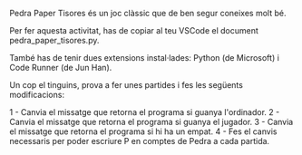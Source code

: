 Pedra Paper Tisores és un joc clàssic que de ben segur coneixes molt bé. 

Per fer aquesta activitat, has de copiar al teu VSCode el document pedra_paper_tisores.py. 

També has de tenir dues extensions instal·lades: Python (de Microsoft) i Code Runner (de Jun Han). 

Un cop el tinguins, prova a fer unes partides i fes les següents modificacions: 

1 - Canvia el missatge que retorna el programa si guanya l'ordinador. 
2 - Canvia el missatge que retorna el programa si guanya el jugador.
3 - Canvia el missatge que retorna el programa si hi ha un empat.
4 - Fes el canvis necessaris per poder escriure P en comptes de Pedra a cada partida.
